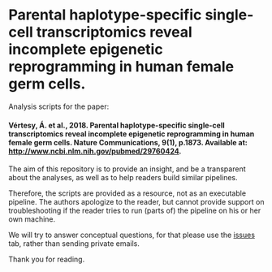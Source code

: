 # Parental haplotype-specific single-cell transcriptomics reveal incomplete epigenetic reprogramming in human female germ cells.
Analysis scripts for the paper: 

#### Vértesy, Á. et al., 2018. Parental haplotype-specific single-cell transcriptomics reveal incomplete epigenetic reprogramming in human female germ cells. Nature Communications, 9(1), p.1873. Available at: http://www.ncbi.nlm.nih.gov/pubmed/29760424.





The aim of this repository is to provide an insight, and be a transparent about the analyses, as well as to help readers build similar pipelines.

Therefore, the scripts are provided as a resource, not as an executable pipeline. The authors apologize to the reader, but cannot provide support on troubleshooting if the reader tries to run (parts of) the pipeline on his or her own machine.

We will try to answer conceptual questions, for that please use the [issues](https://github.com/vertesy/X-Reactivation/issues) tab, rather than sending private emails.

Thank you for reading.





